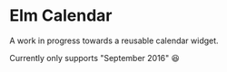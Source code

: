 # Elm Calendar

A work in progress towards a reusable calendar widget.

Currently only supports "September 2016" 😆

